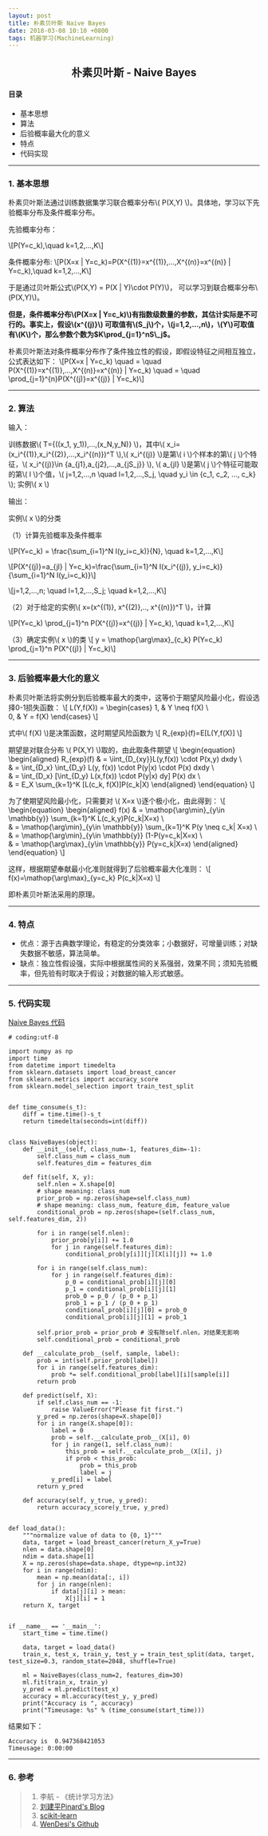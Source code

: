 ```yaml
---
layout: post
title: 朴素贝叶斯 Naive Bayes
date: 2018-03-08 10:10 +0800
tags: 机器学习(MachineLearning)
---
```


## <center>朴素贝叶斯 - Naive Bayes</center>

#### 目录
* 基本思想
* 算法
* 后验概率最大化的意义
* 特点
* 代码实现


------

### 1. 基本思想

朴素贝叶斯法通过训练数据集学习联合概率分布\\( P(X,Y) \\)。具体地，学习以下先验概率分布及条件概率分布。

先验概率分布：

\\[P(Y=c_k),\quad k=1,2,...,K\\]

条件概率分布: 
\\[P(X=x | Y=c\_k)=P(X^{(1)}=x^{(1)},...,X^{(n)}=x^{(n)} | Y=c\_k),\quad k=1,2,...,K\\]

于是通过贝叶斯公式\\(P(X,Y) = P(X | Y)\cdot P(Y)\\)，
可以学习到联合概率分布\\(P(X,Y)\\)。

**但是，条件概率分布\\(P(X=x \| Y=c\_k)\\)有指数级数量的参数，其估计实际是不可行的。事实上，假设\\(x^{(j)}\\) 可取值有\\(S\_j\\)个，\\(j=1,2,...,n\\)，\\(Y\\)可取值有\\(K\\)个，那么参数个数为$K\prod_{j=1}^nS\_j$。**

朴素贝叶斯法对条件概率分布作了条件独立性的假设，即假设特征之间相互独立，公式表达如下：
\\[P(X=x | Y=c\_k) \quad = \quad P(X^{(1)}=x^{(1)},...,X^{(n)}=x^{(n)} | Y=c\_k) \quad = \quad \prod\_{j=1}^{n}P(X^{(j)}=x^{(j)} | Y=c\_k)\\]


-----------

### 2. 算法

输入：

训练数据\\( T={((x_1, y_1)),...,(x\_N,y\_N)} \\)，其中\\( x\_i=(x\_i^{(1)},x\_i^{(2)},...,x\_i^{(n)})^T \\),\\( x\_i^{(j)} \\)是第\\( i \\)个样本的第\\( j \\)个特征，\\( x\_i^{(j)}\in {a\_{j1},a\_{j2},...,a\_{jS\_j}} \\), \\( a\_{jl} \\)是第\\( j \\)个特征可能取的第\\( l \\)个值，\\( j=1,2,...,n \quad l=1,2,...,S\_j, \quad y\_i \in {c\_1, c\_2, ..., c\_k} \\); 实例\\( x \\)

输出：

实例\\( x \\)的分类

（1）计算先验概率及条件概率

\\[P(Y=c_k) = \frac{\sum_{i=1}^N I(y_i=c\_k)}{N}, \quad k=1,2,...,K\\]

\\[P(X^{(j)}=a_{jl} \| Y=c_k)=\frac{\sum_{i=1}^N I(x_i^{(j)}, y_i=c_k)}{\sum_{i=1}^N I(y_i=c\_k)}\\]

\\[j=1,2,...,n; \quad l=1,2,...,S_j; \quad k=1,2,...,K\\]

（2）对于给定的实例\\( x=(x^{(1)}, x^{(2)},.., x^{(n)})^T \\)，计算

\\[P(Y=c_k) \prod_{j=1}^n P(X^{(j)}=x^{(j)} \| Y=c_k), \quad k=1,2,...,K\\]

（3）确定实例\\( x \\)的类
\\[ y = \mathop{\arg\max}\_{c\_k} P(Y=c\_k) \prod\_{j=1}^n P(X^{(j)} \| Y=c\_k)\\]


------

### 3. 后验概率最大化的意义

朴素贝叶斯法将实例分到后验概率最大的类中，这等价于期望风险最小化，假设选择0-1损失函数：
\\[ L(Y,f(X)) = \begin{cases}
1, & Y \neq f(X) \\\
0, & Y = f(X)
\end{cases} \\]

式中\\( f(X) \\)是决策函数，这时期望风险函数为
\\[ R\_{exp}(f)=E[L(Y,f(X)] \\]

期望是对联合分布 \\( P(X,Y) \\)取的，由此取条件期望
\\[
\begin{equation}
\begin{aligned}
R_{exp}(f)
& = \iint_{D_{xy}}L(y,f(x)) \cdot P(x,y) dxdy \\\
& = \int_{D_x} \int_{D_y} L(y, f(x)) \cdot P(y\|x) \cdot P(x) dxdy \\\
& = \int_{D_x} [\int_{D_y} L(x,f(x)) \cdot P(y\|x) dy] P(x) dx \\\
& = E\_X \sum\_{k=1}^K [L(c\_k, f(X)]P(c\_k|X)
\end{aligned}
\end{equation}
\\]

为了使期望风险最小化，只需要对 \\( X=x \\)逐个极小化，由此得到：
\\[
\begin{equation}
\begin{aligned}
f(x) 
& = \mathop{\arg\min}\_{y\in \mathbb{y}} \sum_{k=1}^K L(c_k,y)P(c_k|X=x) \\\
& = \mathop{\arg\min}\_{y\in \mathbb{y}} \sum_{k=1}^K P(y \neq c_k| X=x) \\\
& = \mathop{\arg\min}\_{y\in \mathbb{y}} (1-P(y=c_k|X=x) \\\
& = \mathop{\arg\max}\_{y\in \mathbb{y}} P(y=c_k|X=x)
\end{aligned}
\end{equation}
\\]

这样，根据期望奉献最小化准则就得到了后验概率最大化准则：
\\[ 
f(x)=\mathop{\arg\max}\_{y=c_k} P(c_k|X=x) 
\\]

即朴素贝叶斯法采用的原理。


------

### 4. 特点

* 优点：源于古典数学理论，有稳定的分类效率；小数据好，可增量训练；对缺失数据不敏感，算法简单。
* 缺点：独立性假设强，实际中根据属性间的关系强弱，效果不同；须知先验概率，但先验有时取决于假设；对数据的输入形式敏感。


------

### 5. 代码实现

[Naive Bayes 代码](/posts_res/2018-03-08-native-bayes/native_bayes.py)
    
    # coding:utf-8
    
    import numpy as np
    import time
    from datetime import timedelta
    from sklearn.datasets import load_breast_cancer
    from sklearn.metrics import accuracy_score
    from sklearn.model_selection import train_test_split
    
    
    def time_consume(s_t):
        diff = time.time()-s_t
        return timedelta(seconds=int(diff))
    
    
    class NaiveBayes(object):
        def __init__(self, class_num=-1, features_dim=-1):
            self.class_num = class_num
            self.features_dim = features_dim
    
        def fit(self, X, y):
            self.nlen = X.shape[0]
            # shape meaning: class_num
            prior_prob = np.zeros(shape=self.class_num)
            # shape meaning: class_num, feature_dim, feature_value
            conditional_prob = np.zeros(shape=(self.class_num, self.features_dim, 2))
    
            for i in range(self.nlen):
                prior_prob[y[i]] += 1.0
                for j in range(self.features_dim):
                    conditional_prob[y[i]][j][X[i][j]] += 1.0
    
            for i in range(self.class_num):
                for j in range(self.features_dim):
                    p_0 = conditional_prob[i][j][0]
                    p_1 = conditional_prob[i][j][1]
                    prob_0 = p_0 / (p_0 + p_1)
                    prob_1 = p_1 / (p_0 + p_1)
                    conditional_prob[i][j][0] = prob_0
                    conditional_prob[i][j][1] = prob_1
    
            self.prior_prob = prior_prob # 没有除self.nlen，对结果无影响
            self.conditional_prob = conditional_prob
    
        def __calculate_prob__(self, sample, label):
            prob = int(self.prior_prob[label])
            for i in range(self.features_dim):
                prob *= self.conditional_prob[label][i][sample[i]]
            return prob
    
        def predict(self, X):
            if self.class_num == -1:
                raise ValueError("Please fit first.")
            y_pred = np.zeros(shape=X.shape[0])
            for i in range(X.shape[0]):
                label = 0
                prob = self.__calculate_prob__(X[i], 0)
                for j in range(1, self.class_num):
                    this_prob = self.__calculate_prob__(X[i], j)
                    if prob < this_prob:
                        prob = this_prob
                        label = j
                y_pred[i] = label
            return y_pred
    
        def accuracy(self, y_true, y_pred):
            return accuracy_score(y_true, y_pred)
    
    
    def load_data():
        """normalize value of data to {0, 1}"""
        data, target = load_breast_cancer(return_X_y=True)
        nlen = data.shape[0]
        ndim = data.shape[1]
        X = np.zeros(shape=data.shape, dtype=np.int32)
        for i in range(ndim):
            mean = np.mean(data[:, i])
            for j in range(nlen):
                if data[j][i] > mean:
                    X[j][i] = 1
        return X, target
    
    
    if __name__ == '__main__':
        start_time = time.time()
    
        data, target = load_data()
        train_x, test_x, train_y, test_y = train_test_split(data, target, test_size=0.3, random_state=2048, shuffle=True)
    
        ml = NaiveBayes(class_num=2, features_dim=30)
        ml.fit(train_x, train_y)
        y_pred = ml.predict(test_x)
        accuracy = ml.accuracy(test_y, y_pred)
        print("Accuracy is ", accuracy)
        print("Timeusage: %s" % (time_consume(start_time)))


结果如下：

    Accuracy is  0.947368421053
    Timeusage: 0:00:00


------

### 6. 参考

> 1. 李航 - 《统计学习方法》
> 2. [刘建平Pinard's Blog](http://www.cnblogs.com/pinard/p/6069267.html)
> 3. [scikit-learn](http://scikit-learn.org/)
> 4. [WenDesi's Github](https://github.com/WenDesi/lihang_book_algorithm)
